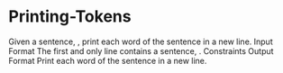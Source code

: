 # Printing-Tokens
Given a sentence, , print each word of the sentence in a new line.  Input Format  The first and only line contains a sentence, .  Constraints   Output Format  Print each word of the sentence in a new line.

